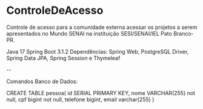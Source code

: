 # ControleDeAcesso
Controle de acesso para a comunidade externa acessar os projetos a serem apresentados no Mundo SENAI na instituição SESI/SENAI/IEL Pato Branco-PR.

Java 17
Spring Boot 3.1.2
Dependências: Spring Web, PostgreSQL Driver, Spring Data JPA, Spring Session e Thymeleaf

--

Comandos Banco de Dados:

CREATE TABLE pessoa(
id SERIAL PRIMARY KEY,
nome VARCHAR(255) not null,
cpf bigint not null,
telefone bigint,
email varchar(255)
)
